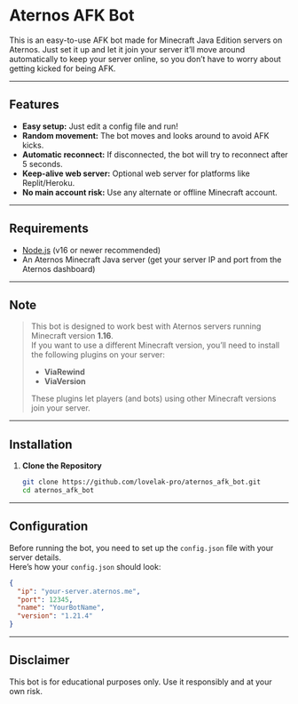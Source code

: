 # Aternos AFK Bot

This is an easy-to-use AFK bot made for Minecraft Java Edition servers on Aternos. Just set it up and let it join your server it’ll move around automatically to keep your server online, so you don’t have to worry about getting kicked for being AFK.

---

## Features

- **Easy setup:** Just edit a config file and run!
- **Random movement:** The bot moves and looks around to avoid AFK kicks.
- **Automatic reconnect:** If disconnected, the bot will try to reconnect after 5 seconds.
- **Keep-alive web server:** Optional web server for platforms like Replit/Heroku.
- **No main account risk:** Use any alternate or offline Minecraft account.

---

## Requirements

- [Node.js](https://nodejs.org/) (v16 or newer recommended)
- An Aternos Minecraft Java server (get your server IP and port from the Aternos dashboard)

---

## Note

> This bot is designed to work best with Aternos servers running Minecraft version **1.16**.  
> If you want to use a different Minecraft version, you’ll need to install the following plugins on your server:
>
> - **ViaRewind**
> - **ViaVersion**
>
> These plugins let players (and bots) using other Minecraft versions join your server.

---

## Installation

1. **Clone the Repository**

   ```sh
   git clone https://github.com/lovelak-pro/aternos_afk_bot.git
   cd aternos_afk_bot
   ```

---

## Configuration

Before running the bot, you need to set up the `config.json` file with your server details.  
Here’s how your `config.json` should look:

```json
{
  "ip": "your-server.aternos.me",
  "port": 12345,
  "name": "YourBotName",
  "version": "1.21.4"
}
```

---

## Disclaimer

This bot is for educational purposes only. Use it responsibly and at your own risk.
